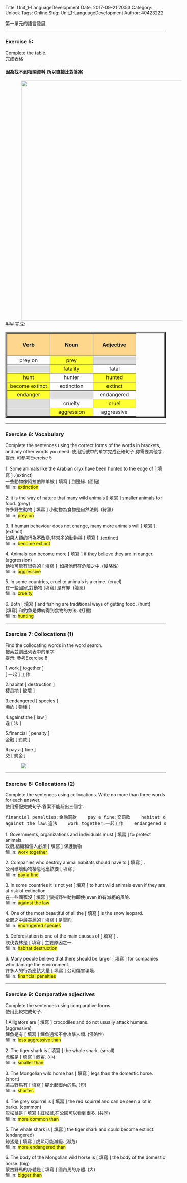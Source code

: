 Title: Unit_1-LanguageDevelopment
Date: 2017-09-21 20:53
Category: Unlock
Tags: Online
Slug: Unit_1-LanguageDevelopment
Author: 40423222

第一單元的語言發展

<!-- PELICAN_END_SUMMARY -->
<!-- 第一單元的語言發展 -->
<hr>

### Exercise 5:
Complete the table.<br>
完成表格
#### 因為找不到相關資料,所以直接比對答案
<img src="./../data/Unit 1/Online/2.Language development/table.png" width="750" hspace="50">
### 完成:
<table border="5" width="100%" align="center">
<tr>
<td style="text-align: center" bgcolor="#FFD78c" width="33%"><h4>Verb</td>
<td style="text-align: center" bgcolor="#FFD78c" width="33%"><h4>Noun</td>
<td style="text-align: center" bgcolor="#FFD78c" width="33%"><h4>Adjective</td>
<tr>
<td style="text-align: center">prey on</td>
<td style="text-align: center" bgcolor="#FFFF33">prey</td>
<td style="text-align: center" bgcolor="#DDDDDD"></td>
<tr>
<td style="text-align: center" bgcolor="#DDDDDD"></td>
<td style="text-align: center" bgcolor="#FFFF33">fatality</td>
<td style="text-align: center">fatal</td>
<tr>
<td style="text-align: center" bgcolor="#FFFF33">hunt</td>
<td style="text-align: center">hunter</td>
<td style="text-align: center" bgcolor="#FFFF33">hunted</td>
<tr>
<td style="text-align: center" bgcolor="#FFFF33">become extinct</td>
<td style="text-align: center">extinction</td>
<td style="text-align: center" bgcolor="#FFFF33">extinct</td>
<tr>
<td style="text-align: center" bgcolor="#FFFF33">endanger</td>
<td style="text-align: center" bgcolor="#DDDDDD"></td>
<td style="text-align: center">endangered</td>
<tr>
<td style="text-align: center" bgcolor="#DDDDDD"></td>
<td style="text-align: center">cruelty</td>
<td style="text-align: center" bgcolor="#FFFF33">cruel</td>
<tr>
<td style="text-align: center" bgcolor="#DDDDDD"></td>
<td style="text-align: center" bgcolor="#FFFF33">aggression</td>
<td style="text-align: center">aggressive</td>
</table>

<hr>

### Exercise 6: Vocabulary
Complete the sentences using the correct forms of the words in brackets, and any other words you need.
使用括號中的單字完成正確句子,你需要其他字.<br>
提示: 可參考Exercise 5
<p>
1. Some animals like the Arabian oryx have been hunted to the edge of [ 填寫 ] .(extinct)<br>
一些動物像阿拉伯羚羊被 [ 填寫 ] 到邊緣. (面絕)<br>
fill in: <font style="background-color: #FFFF33">extinction</font>
<p>
2. it is the way of nature that many wild animals [ 填寫 ] smaller animals for food. (prey)<br>
許多野生動物 [ 填寫 ] 小動物為食物是自然法則. (狩獵)<br>
fill in: <font style="background-color: #FFFF33">prey on</font>
<p>
3. If human behaviour does not change, many more animals will [ 填寫 ] .(extinct)<br>
如果人類的行為不改變,非常多的動物將 [ 填寫 ] .(extinct)<br>
fill in: <font style="background-color: #FFFF33">become extinct</font>
<p>
4. Animals can become more [ 填寫 ] if they believe they are in danger. (aggression)<br>
動物可能有很強的 [ 填寫 ] ,如果他們在危險之中. (侵略性)<br>
fill in: <font style="background-color: #FFFF33">aggressive</font>
<p>
5. In some countries, cruel to animals is a crime. (cruel)<br>
在一些國家,對動物 [填寫] 是有罪. (殘忍)<br>
fill in: <font style="background-color: #FFFF33">cruelty</font>
<p>
6. Both [ 填寫 ] and fishing are traditional ways of getting food. (hunt)<br>
 [填寫] 和釣魚是傳統得到食物的方法. (打獵)<br>
fill in: <font style="background-color: #FFFF33">hunting</font>

<hr>

### Exercise 7: Collocations (1)
Find the collocating words in the word search.<br>
搜索並劃出列表中的單字<br>
提示: 參考Exercise 8
<p>
1.work [ together ]<br>
[ 一起 ] 工作
<p>
2.habitat [ destruction ]<br>
棲息地 [ 破壞 ]
<p>
3.endangered [ species ]<br>
瀕危 [ 物種 ]
<p>
4.against the [ law ]<br>
違 [ 法 ]
<p>
5.financial [ penalty ]<br>
金融 [ 罰款 ]
<p>
6.pay a [ fine ]<br>
交 [ 罰金 ]
<p>
<img src="./../data/Unit 1/2.Language development/E7-answer.png" withd="750" hspace="50">

<hr>

### Exercise 8: Collocations (2)
Complete the sentences using collocations. Write no more than three words for each answer.<br>
使用搭配完成句子.答案不能超出三個字.
<p>
<pre>financial penalties:金融罰款    pay a fine:交罰款    habitat destruction:破壞棲息地<br>against the law:違法    work together:一起工作    endangered species:瀕危物種</pre>
<p>
1. Governments, organizations and individuals must [ 填寫 ] to protect animals.<br>
政府,組織和個人必須 [ 填寫 ] 保護動物<br>
fill in: <font style="background-color: #FFFF33">work together</font>
<p>
2. Companies who destroy animal habitats should have to [ 填寫 ] .<br>
公司破壞動物棲息地應該要 [ 填寫 ]<br>
fill in: <font style="background-color: #FFFF33">pay a fine</font>
<p>
3. In some countries it is not yet [ 填寫 ] to hunt wild animals even if they are at risk of extinction.<br>
在一些國家沒 [ 填寫 ] 獵捕野生動物即使(even if)有滅絕的風險.<br>
fill in: <font style="background-color: #FFFF33">against the law</font>
<p>
4. One of the most beautiful of all the [ 填寫 ] is the snow leopard.<br>
全部之中最美麗的 [ 填寫 ] 是雪豹.<br>
fill in: <font style="background-color: #FFFF33">endangered species</font>
<p>
5. Deforestation is one of the main causes of [ 填寫 ] .<br>
砍伐森林是 [ 填寫 ] 主要原因之一.<br>
fill in: <font style="background-color: #FFFF33">habitat destruction</font>
<p>
6. Many people believe that there should be larger [ 填寫 ] for companies who damage the environment.<br>
許多人的行為應該大量 [ 填寫 ] 公司傷害環境.<br>
fill in: <font style="background-color: #FFFF33">financial penalties</font>

<hr>

### Exercise 9: Comparative adjectives
Complete the sentences using comparative forms.<br>
使用比較完成句子.
<p>
1.Alligators are [ 填寫 ] crocodiles and do not usually attack humans. (aggressive)<br>
鱷魚是有 [ 填寫 ] 鱷魚通常不會攻擊人類. (侵略性)<br>
fill in: <font style="background-color: #FFFF33">less aggressive than</font>
<p>
2. The tiger shark is [ 填寫 ] the whale shark. (small)<br>
虎鯊是 [ 填寫 ] 鯨鯊. (小)<br>
fill in: <font style="background-color: #FFFF33">smaller than</font>
<p>
3. The Mongolian wild horse has [ 填寫 ] legs than the domestic horse. (short)<br>
蒙古野馬有 [ 填寫 ] 腳比起國內的馬. (短)<br>
fill in: <font style="background-color: #FFFF33">shorter.</font>
<p>
4. The grey squirrel is [ 填寫 ] the red squirrel and can be seen a lot in parks. (common)<br>
灰松鼠是 [ 填寫 ] 紅松鼠,在公園可以看到很多. (共同)<br>
fill in: <font style="background-color: #FFFF33">more common than</font>
<p>
5. The whale shark is [ 填寫 ] the tiger shark and could become extinct. (endangered)<br>
鯨鯊是 [ 填寫 ] 虎鯊可能滅絕. (瀕危)<br>
fill in: <font style="background-color: #FFFF33">more endangered than</font>
<p>
6. The body of the Mongolian wild horse is [ 填寫 ] the body of the domestic horse. (big)<br>
蒙古野馬的身體是 [ 填寫 ] 國內馬的身體. (大)<br>
fill in: <font style="background-color: #FFFF33">bigger than</font>